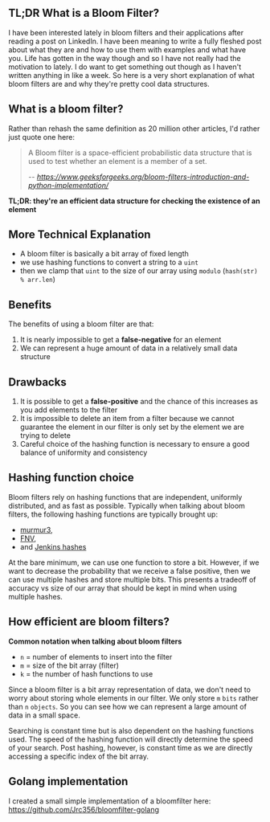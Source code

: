 ## TL;DR What is a Bloom Filter?

I have been interested lately in bloom filters and their applications after reading a post on LinkedIn. I have been meaning to write a fully fleshed post about what they are and how to use them with examples and what have you. Life has gotten in the way though and so I have not really had the motivation to lately. I do want to get something out though as I haven't written anything in like a week. So here is a very short explanation of what bloom filters are and why they're pretty cool data structures.

## What is a bloom filter?
Rather than rehash the same definition as 20 million other articles, I'd rather just quote one here:

> A Bloom filter is a space-efficient probabilistic data structure that is used to test whether an element is a member of a set. 
>
> -- *https://www.geeksforgeeks.org/bloom-filters-introduction-and-python-implementation/*

**TL;DR: they're an efficient data structure for checking the existence of an element**

## More Technical Explanation
- A bloom filter is basically a bit array of fixed length
- we use hashing functions to convert a string to a `uint` 
- then we clamp that `uint` to the size of our array using `modulo` (`hash(str) % arr.len`)

## Benefits
The benefits of using a bloom filter are that:
1. It is nearly impossible to get a **false-negative** for an element
2. We can represent a huge amount of data in a relatively small data structure

## Drawbacks
1. It is possible to get a **false-positive** and the chance of this increases as you add elements to the filter
2. It is impossible to delete an item from a filter because we cannot guarantee the element in our filter is only set by the element we are trying to delete
3. Careful choice of the hashing function is necessary to ensure a good balance of uniformity and consistency

## Hashing function choice
Bloom filters rely on hashing functions that are independent, uniformly distributed, and as fast as possible. Typically when talking about bloom filters, the following hashing functions are typically brought up:
- [murmur3](https://en.wikipedia.org/wiki/MurmurHash), 
- [FNV](https://en.wikipedia.org/wiki/Fowler%E2%80%93Noll%E2%80%93Vo_hash_function),
- and [Jenkins hashes](https://en.wikipedia.org/wiki/Jenkins_hash_function)

At the bare minimum, we can use one function to store a bit. However, if we want to decrease the probability that we receive a false positive, then we can use multiple hashes and store multiple bits. This presents a tradeoff of accuracy vs size of our array that should be kept in mind when using multiple hashes.

## How efficient are bloom filters?
**Common notation when talking about bloom filters**
- `n` = number of elements to insert into the filter
- `m` = size of the bit array (filter)
- `k` = the number of hash functions to use

Since a bloom filter is a bit array representation of data, we don't need to worry about storing whole elements in our filter. We only store `m` `bits` rather than `n` `objects`. So you can see how we can represent a large amount of data in a small space.

Searching is constant time but is also dependent on the hashing functions used. The speed of the hashing function will directly determine the speed of your search. Post hashing, however, is constant time as we are directly accessing a specific index of the bit array.

## Golang implementation
I created a small simple implementation of a bloomfilter here: https://github.com/Jrc356/bloomfilter-golang
